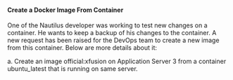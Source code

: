 #### Create a Docker Image From Container

One of the Nautilus developer was working to test new changes on a container. He wants to keep a backup of his changes to the container. A new request has been raised for the DevOps team to create a new image from this container. Below are more details about it:

a. Create an image official:xfusion on Application Server 3 from a container ubuntu_latest that is running on same server.
